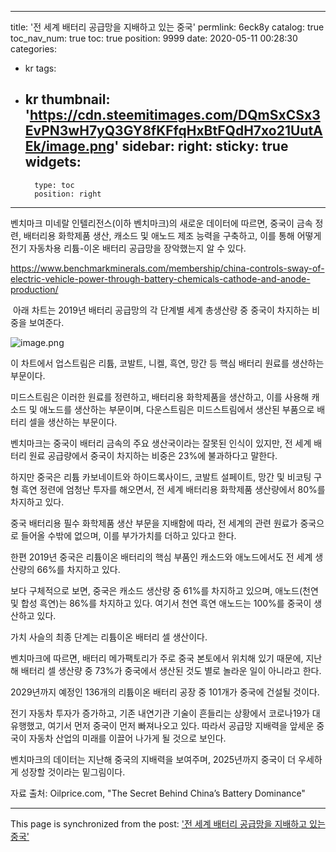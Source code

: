 
---
title: '전 세계 배터리 공급망을 지배하고 있는 중국'
permlink: 6eck8y
catalog: true
toc_nav_num: true
toc: true
position: 9999
date: 2020-05-11 00:28:30
categories:
- kr
tags:
- kr
thumbnail: 'https://cdn.steemitimages.com/DQmSxCSx3EvPN3wH7yQ3GY8fKFfqHxBtFQdH7xo21UutAEk/image.png'
sidebar:
    right:
        sticky: true
widgets:
    -
        type: toc
        position: right
---


벤치마크 미네랄 인텔리전스(이하 벤치마크)의 새로운 데이터에 따르면, 중국이 금속 정련, 배터리용 화학제품 생산, 캐소드 및 애노드 제조 능력을 구축하고, 이를 통해 어떻게 전기 자동차용 리튬-이온 배터리 공급망을 장악했는지 알 수 있다.

https://www.benchmarkminerals.com/membership/china-controls-sway-of-electric-vehicle-power-through-battery-chemicals-cathode-and-anode-production/

﻿﻿
아래 차트는 2019년 배터리 공급망의 각 단계별 세계 총생산량 중 중국이 차지하는 비중을 보여준다.



![image.png](https://cdn.steemitimages.com/DQmSxCSx3EvPN3wH7yQ3GY8fKFfqHxBtFQdH7xo21UutAEk/image.png)



이 차트에서 업스트림은 리튬, 코발트, 니켈, 흑연, 망간 등 핵심 배터리 원료를 생산하는 부문이다.


미드스트림은 이러한 원료를 정련하고, 배터리용 화학제품을 생산하고, 이를 사용해 캐소드 및 애노드를 생산하는 부문이며, 다운스트림은 미드스트림에서 생산된 부품으로 배터리 셀을 생산하는 부문이다.


벤치마크는 중국이 배터리 금속의 주요 생산국이라는 잘못된 인식이 있지만, 전 세계 배터리 원료 공급량에서 중국이 차지하는 비중은 23%에 불과하다고 말한다.


하지만 중국은 리튬 카보네이트와 하이드록사이드, 코발트 설페이트, 망간 및 비코팅 구형 흑연 정련에 엄청난 투자를 해오면서, 전 세계 배터리용 화학제품 생산량에서 80%를 차지하고 있다.


중국 배터리용 필수 화학제품 생산 부문을 지배함에 따라, 전 세계의 관련 원료가 중국으로 들어올 수밖에 없으며, 이를 부가가치를 더하고 있다고 한다.


한편 2019년 중국은 리튬이온 배터리의 핵심 부품인 캐소드와 애노드에서도 전 세계 생산량의 66%를 차지하고 있다.


보다 구체적으로 보면, 중국은 캐소드 생산량 중 61%를 차지하고 있으며, 애노드(천연 및 합성 흑연)는 86%를 차지하고 있다. 여기서 천연 흑연 애노드는 100%를 중국이 생산하고 있다.


가치 사슬의 최종 단계는 리튬이온 배터리 셀 생산이다.


벤치마크에 따르면, 배터리 메가팩토리가 주로 중국 본토에서 위치해 있기 때문에, 지난해 배터리 셀 생산량 중 73%가 중국에서 생산된 것도 별로 놀라운 일이 아니라고 한다.


2029년까지 예정인 136개의 리튬이온 배터리 공장 중 101개가 중국에 건설될 것이다.


전기 자동차 투자가 증가하고, 기존 내연기관 기술이 흔들리는 상황에서 코로나19가 대유행했고, 여기서 먼저 중국이 먼저 빠져나오고 있다. 따라서 공급망 지배력을 앞세운 중국이 자동차 산업의 미래를 이끌어 나가게 될 것으로 보인다.


벤치마크의 데이터는 지난해 중국의 지배력을 보여주며, 2025년까지 중국이 더 우세하게 성장할 것이라는 밑그림이다.


자료 출처: Oilprice.com, "The Secret Behind China’s Battery Dominance"

- - -

This page is synchronized from the post: ['전 세계 배터리 공급망을 지배하고 있는 중국'](https://steemit.com/@pius.pius/6eck8y)

